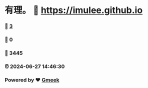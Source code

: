 # 有理。 :link: https://imulee.github.io 
### :page_facing_up: [3](https://imulee.github.io/tag.html) 
### :speech_balloon: 0 
### :hibiscus: 3445 
### :alarm_clock: 2024-06-27 14:46:30 
### Powered by :heart: [Gmeek](https://github.com/Meekdai/Gmeek)
